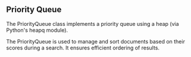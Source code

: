 <!-- module: mir.ir.priority_queue -->

## Priority Queue

The PriorityQueue class implements a priority queue using a heap (via Python's heapq module).

The PriorityQueue is used to manage and sort documents based on their scores during a search. It ensures efficient ordering of results.